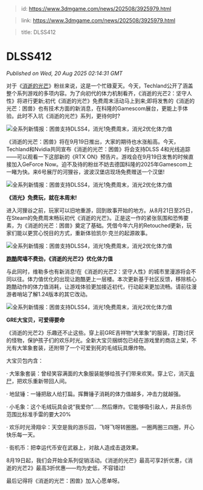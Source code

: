 > id: https://www.3dmgame.com/news/202508/3925979.html

> link: https://www.3dmgame.com/news/202508/3925979.html

> title: DLSS412

# DLSS412
_Published on Wed, 20 Aug 2025 02:14:31 GMT_

对于《[消逝的光芒](https://www.3dmgame.com/games/dyinglight/)》粉丝来说，这是一个忙碌夏天。今天，Techland公开了涵盖整个系列游戏的多项内容。为了向初代的体力机制看齐，《消逝的光芒2：坚守人性》将进行更新;初代《消逝的光芒》免费周末活动马上到来;即将发售的《消逝的光芒：困兽》也有技术方面的新消息，在科隆的Gamescom展台，更能上手体验。此时不入坑《消逝的光芒》系列，更待何时?

![全系列新情报：困兽支持DLSS4，消光1免费周末，消光2优化体力值](https://img.3dmgame.com/uploads/images/news/20250820/1755655902_885239.png)

《消逝的光芒：困兽》将在9月19日推出，大家的期待也水涨船高。今天，Techland和Nvidia共同宣布《消逝的光芒：困兽》将会支持DLSS 4和光线追踪——可以观看一下这部新的《RTX ON》预告片。游戏会在9月19日发售的时候直接加入GeForce Now。迫不及待的粉丝不妨去德国科隆的2025年Gamescom上一睹为快。来6号展厅的河狸谷，波波汉堡店现场免费赠送一个汉堡!

![全系列新情报：困兽支持DLSS4，消光1免费周末，消光2优化体力值](https://img.3dmgame.com/uploads/images/news/20250820/1755655901_540421.jpg)

**《消光》免费玩，就在本周末!**

进入河狸谷之前，玩家可以旧地重游，回到故事开始的地方。从8月21日至25日，在Steam的免费周末畅玩初代《消逝的光芒》。正是这一作的紧张氛围和恐怖要素，为《消逝的光芒：困兽》奠定了基础。凭借今年六月的Retouched更新，玩家们能以更赏心悦目的方式，重新体验凯尔·克兰的起源故事。

![全系列新情报：困兽支持DLSS4，消光1免费周末，消光2优化体力值](https://img.3dmgame.com/uploads/images/news/20250820/1755655902_997962.png)

**[跑酷](https://www.3dmgame.com/tag/paoku_1/)爬墙不费劲，《消逝的光芒2》优化体力值**

与此同时，维勒多也有新消息!在《消逝的光芒2：坚守人性》的城市里漫游将会不同以往。体力值优化的出现让跑酷更上一层楼。本次更新基于社区反馈，移除核心跑酷动作的体力值消耗，让游戏体验更加接近初代，行动起来更加流畅。请前往漫游者哨站了解1.24版本的其它改动。

![全系列新情报：困兽支持DLSS4，消光1免费周末，消光2优化体力值](https://img.3dmgame.com/uploads/images/news/20250820/1755655901_549322.png)

**GRE大宝贝，可爱得要命**

《消逝的光芒2》乐趣还不止这些。穿上前GRE吉祥物“大笨象”的服装，打跑讨厌的怪物，保护孩子们的欢乐时光。全新大宝贝捆绑包已经在游戏里的商店上架，不光有大笨象套装，还附带了一个可爱到死的毛绒玩具爆炸物。

大宝贝包内含：

· 大笨象套装：曾经笑容满面的大象服装能够给孩子们带来欢笑。穿上它，消灭[丧尸](https://www.3dmgame.com/tag/sangshi_1/)，把欢乐重新带回人间。

· 地鼠锤：一锤把敌人给打扁。挥舞锤子消耗的体力值越多，冲击力就越强。

· 小毛象：这个毛绒玩具会说“我爱你”……然后爆炸。它能够吸引敌人，并且杀伤范围比标准手雷的要大20%

· 欢乐时光滑翔伞：天空是我的游乐园，飞呀飞呀转圈圈。一圈两圈三四圈，开心快乐每一天。

· 街机币：把幸运代币安在武器上，对敌人造成击退效果。

8月19日起，我们会开始全系列促销活动。《消逝的光芒》最高可享2折优惠，《消逝的光芒2》最高3折优惠——均为史低，不容错过!

最后记得将《消逝的光芒：困兽》加入心愿单呀。

